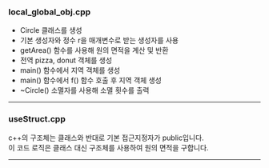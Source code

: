 ### local_global_obj.cpp
- Circle 클래스를 생성
- 기본 생성자와 정수 r을 매개변수로 받는 생성자를 사용
- getArea() 함수를 사용해 원의 면적을 계산 및 반환
- 전역 pizza, donut 객체를 생성
- main() 함수에서 지역 객체를 생성
- main() 함수에서 f() 함수 호출 후 지역 객체 생성
- ~Circle() 소멸자를 사용해 소멸 횟수를 출력
---
### useStruct.cpp
c++의 구조체는 클래스와 반대로 기본 접근지정자가 public입니다.<br>
이 코드 로직은 클래스 대신 구조체를 사용하여 원의 면적을 구합니다.

---
